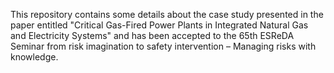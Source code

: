 This repository contains some details about the case study presented in the paper entitled "Critical Gas-Fired Power Plants in Integrated Natural Gas and Electricity Systems" and has been accepted to the 65th ESReDA Seminar from risk imagination to safety intervention – Managing risks with knowledge.
